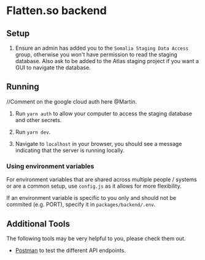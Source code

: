 # Flatten.so backend

## Setup

1. Ensure an admin has added you to the `Somalia Staging Data Access` group, otherwise you won't have permission to read the staging database.
Also ask to be added to the Atlas staging project if you want a GUI to navigate the database.

## Running

//Comment on the google cloud auth here @Martin. 

1. Run `yarn auth` to allow your computer to access the staging database and other secrets.

2. Run `yarn dev`.

3. Navigate to `localhost` in your browser, you should see a message indicating that the server is running locally.

### Using environment variables

For environment variables that are shared across multiple people / systems or are a common setup,
use `config.js` as it allows for more flexibility.

If an environment variable is specific to you only and should not be commited (e.g. PORT), specify it in `packages/backend/.env`.

## Additional Tools

The following tools may be very helpful to you, please check them out.

- [Postman](https://www.postman.com/) to test the different API endpoints.  
